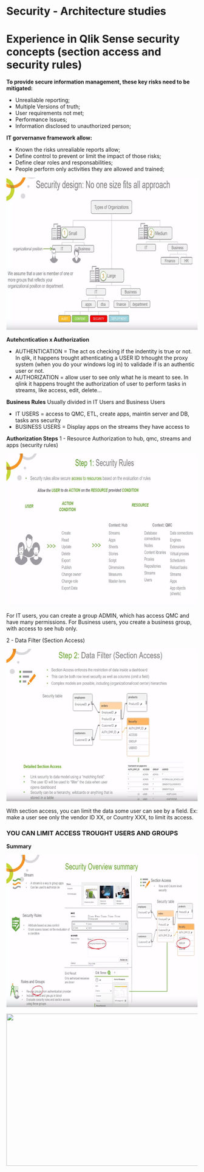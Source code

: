 # Security - Architecture studies

# Experience in Qlik Sense security concepts (section access and security rules) 
**To provide secure information management, these key risks need to be mitigated:**  
* Unrealiable reporting;
* Multiple Versions of truth;  
* User requirements not met;  
* Performance Issues;  
* Information disclosed to unauthorized person;  

**IT gorvernanve framework allow:**  
* Known the risks unrealiable  reports allow;  
* Define control to prevent or limit the impact of those risks;  
* Define clear roles and responsabilities;   
* People perform only activities they are allowed and trained;


<p align="center">
  <img width="750
  " height="400" src="https://github.com/cassiobolba/Qlik-Sense/blob/master/Security-Architecture/Images/Security%20by%20organization%20size.JPG">
</p>

**Autehcntication x Authorization**
* AUTHENTICATION = The act os checking if the indentity is true or not. In qlik, it happens trought athenticating a USER ID trhought the proxy system (when you do your windows log in) to validade if is an authentic user or not.
* AUTHORIZATION = allow user to see only what he is meant to see. In qlink it happens trought the authorization of user to perform tasks in streams, like access, edit, delete...

**Business Rules**
Usually divided in IT Users and Business Users
* IT USERS = access to QMC, ETL, create apps, maintin server and DB, tasks ans security
* BUSINESS USERS = Display apps on the streams they have access to

**Authorization Steps**
1 - Resource Authorization to hub, qmc, streams and apps  (security rules)
<p align="center">
  <img width="750
  " height="400" src="https://github.com/cassiobolba/Qlik-Sense/blob/master/Security-Architecture/Images/Step%201%20-%20Secutity%20rules.JPG">
</p>
For IT users, you can create a group ADMIN, which has access QMC and have many permissions. For Business users, you create a business group, with access to see hub only.

2 - Data Filter (Section Access)
<p align="center">
  <img width="750
  " height="400" src="https://github.com/cassiobolba/Qlik-Sense/blob/master/Security-Architecture/Images/step%202%20-%20Data%20filter.JPG">
</p>
With section access, you can limit the data some user can see by a field. Ex: make a user see only the vendor ID XX, or Country XXX, to limit its access.

### YOU CAN LIMIT ACCESS TROUGHT USERS AND GROUPS

**Summary**
<p align="center">
  <img width="750
  " height="400" src="https://github.com/cassiobolba/Qlik-Sense/blob/master/Security-Architecture/Images/Securitry%20Summary.JPG">
</p>





<p align="center">
  <img width="750
  " height="400" src="">
</p>
